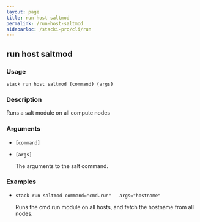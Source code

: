 ```yaml
---
layout: page
title: run host saltmod
permalink: /run-host-saltmod
sidebarloc: /stacki-pro/cli/run
---
```


## run host saltmod

### Usage

`stack run host saltmod {command} {args}`

### Description

Runs a salt module on all compute nodes

### Arguments

* `[command]`
* `[args]`

   The arguments to the salt command.


### Examples

* `stack run saltmod command="cmd.run"   args="hostname"`

   Runs the cmd.run module on all hosts, and fetch the
	hostname from all nodes.



